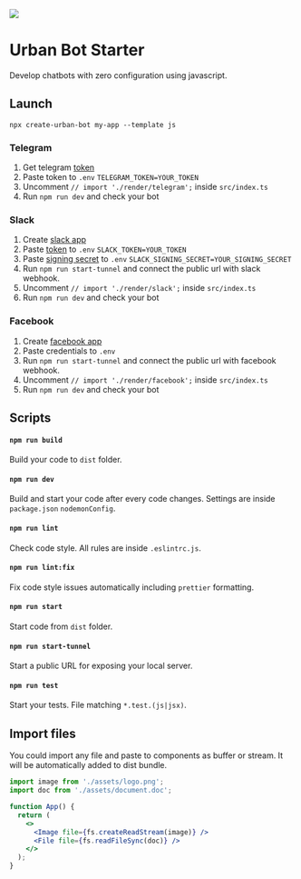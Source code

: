 ![](https://i.ibb.co/6PWkWbd/js.png)
# Urban Bot Starter

Develop chatbots with zero configuration using javascript.

## Launch
```shell
npx create-urban-bot my-app --template js
```

### Telegram
 1. Get telegram [token](https://core.telegram.org/bots#6-botfather)
 2. Paste token to `.env` `TELEGRAM_TOKEN=YOUR_TOKEN`
 3. Uncomment `// import './render/telegram';` inside `src/index.ts` 
 4. Run `npm run dev` and check your bot

### Slack

 1. Create [slack app](https://slack.com/intl/en-ru/help/articles/115005265703-Create-a-bot-for-your-workspace)
 2. Paste [token](https://api.slack.com/authentication/token-types#granular_bot) to `.env` `SLACK_TOKEN=YOUR_TOKEN` 
 3. Paste [signing secret](https://api.slack.com/authentication/verifying-requests-from-slack#about) to `.env` `SLACK_SIGNING_SECRET=YOUR_SIGNING_SECRET`
 4. Run `npm run start-tunnel` and connect the public url with slack webhook.
 5. Uncomment `// import './render/slack';` inside `src/index.ts`
 6. Run `npm run dev` and check your bot
 
 ### Facebook
 
  1. Create [facebook app](https://developers.facebook.com/docs/messenger-platform/getting-started/app-setup)
  2. Paste credentials to `.env`
  3. Run `npm run start-tunnel` and connect the public url with facebook webhook.
  4. Uncomment `// import './render/facebook';` inside `src/index.ts`
  5. Run `npm run dev` and check your bot


## Scripts
#### `npm run build`
Build your code to `dist` folder.
#### `npm run dev`
Build and start your code after every code changes. Settings are inside `package.json` `nodemonConfig`.
#### `npm run lint`
Check code style. All rules are inside `.eslintrc.js`.
#### `npm run lint:fix`
Fix code style issues automatically including `prettier` formatting.
#### `npm run start`
Start code from `dist` folder.
#### `npm run start-tunnel`
Start a public URL for exposing your local server.
#### `npm run test`
Start your tests. File matching `*.test.(js|jsx)`.

## Import files
You could import any file and paste to components as buffer or stream. It will be automatically added to dist bundle.
```jsx
import image from './assets/logo.png';
import doc from './assets/document.doc';

function App() {
  return (
    <>
      <Image file={fs.createReadStream(image)} />
      <File file={fs.readFileSync(doc)} />
    </>
  );
}
```
